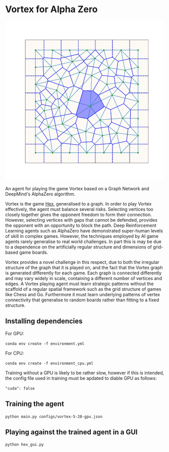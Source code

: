 # Vortex for Alpha Zero

<img src="images/vortex.png"
     alt="Search heuristic network"
     style="float: margin-bottom: 100px;" />

An agent for playing the game Vortex based on a Graph Network and DeepMind's AlphaZero algorithm.

Vortex is the game [Hex](https://en.wikipedia.org/wiki/Hex_(board_game)), generalised to a graph. In order to play Vortex effectively, the agent must balance several risks. Selecting vertices too closely together gives the opponent freedom to form their connection. However, selecting vertices with gaps that cannot be defended, provides the opponent with an opportunity to block the path.
Deep Reinforcement Learning agents such as AlphaZero have demonstrated super-human levels of skill in complex games. However, the techniques employed by AI game agents rarely generalise to real world challenges. In part this is may be due to a dependence on the artificially regular structure and dimensions of grid-based game boards. 

Vortex provides a novel challenge in this respect, due to both the irregular structure of the graph that it is played on, and the fact that the Vortex graph is generated differently for each game. Each graph is connected differently and may vary widely in scale, containing a different number of vertices and edges. A Vortex playing agent must learn strategic patterns without the scaffold of a regular spatial framework such as the grid structure of games like Chess and Go. Furthermore it must learn underlying patterns of vertex connectivity that generalise to random boards rather than fitting to a fixed structure.

## Installing dependencies

For GPU:

`conda env create -f environment.yml`

For CPU:

`conda env create -f environment_cpu.yml`

Training without a GPU is likely to be rather slow, however if this is intended, the config file used in training must be apdated to diable GPU as follows:

`"cuda": false`

## Training the agent

`python main.py configs/vortex-5-20-gpu.json`

## Playing against the trained agent in a GUI

`python hex_gui.py`